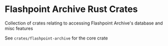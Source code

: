 # Flashpoint Archive Rust Crates

Collection of crates relating to accessing Flashpoint Archive's database and misc features

See `crates/flashpoint-archive` for the core crate
